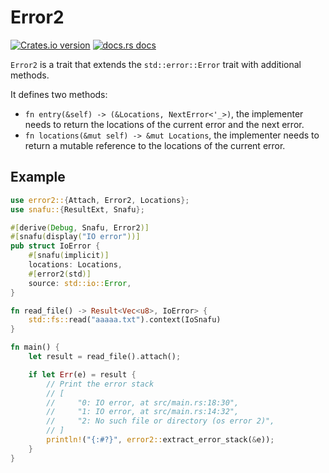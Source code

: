 # Error2

[![Crates.io version](https://img.shields.io/crates/v/error2.svg?style=flat-square)](https://crates.io/crates/error2)
[![docs.rs docs](https://img.shields.io/badge/docs-latest-blue.svg?style=flat-square)](https://docs.rs/error2)

`Error2` is a trait that extends the `std::error::Error` trait with additional methods.

It defines two methods:
- `fn entry(&self) -> (&Locations, NextError<'_>)`, the implementer needs to return the locations of the current error and the next error.
- `fn locations(&mut self) -> &mut Locations`, the implementer needs to return a mutable reference to the locations of the current error.

## Example

```rust
use error2::{Attach, Error2, Locations};
use snafu::{ResultExt, Snafu};

#[derive(Debug, Snafu, Error2)]
#[snafu(display("IO error"))]
pub struct IoError {
    #[snafu(implicit)]
    locations: Locations,
    #[error2(std)]
    source: std::io::Error,
}

fn read_file() -> Result<Vec<u8>, IoError> {
    std::fs::read("aaaaa.txt").context(IoSnafu)
}

fn main() {
    let result = read_file().attach();

    if let Err(e) = result {
        // Print the error stack
        // [
        //     "0: IO error, at src/main.rs:18:30",
        //     "1: IO error, at src/main.rs:14:32",
        //     "2: No such file or directory (os error 2)",
        // ]
        println!("{:#?}", error2::extract_error_stack(&e));
    }
}
```
